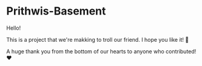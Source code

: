 # Prithwis-Basement

Hello!

This is a project that we're makking to troll our friend. I hope you like it! 🙂

A huge thank you from the bottom of our hearts to anyone who contributed! ♥️ 
